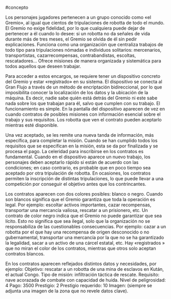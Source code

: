 #concepto 

Los personajes jugadores pertenecen a un grupo conocido como «el Gremio», al igual que cientos de tripulaciones de robotta de todo el mundo. El Gremio no exige fidelidad, por lo que cualquiera puede dejar de pertenecer a él cuando lo desee: si un robotta no da señales de vida durante más de tres meses, el Gremio se olvida de él sin pedir explicaciones. Funciona como una organización que centraliza trabajos de todo tipo para tripulaciones nómadas e individuos solitarios: mercenarios, transportistas, cazarrecompensas, contrabandistas, escoltas, rescatadores… Ofrece misiones de manera organizada y sistemática para todos aquellos que deseen trabajar. 

Para acceder a estos encargos, se requiere tener un dispositivo concreto del Gremio y estar «registrado» en su sistema. El dispositivo se conecta al Gran Flujo a través de un método de encriptación bidireccional, por lo que imposibilita conocer la localización de los datos y la ubicación de la máquina. Es decir, nadie sabe quién está detrás del Gremio ni este sabe nada sobre los que trabajan para él, salvo que cumplen con su trabajo. El funcionamiento es simple. En la pantalla del dispositivo aparecen de vez en cuando contratos de posibles misiones con información esencial sobre el trabajo y sus requisitos. Los robotta que ven el contrato pueden aceptarlo mientras esté disponible. 

Una vez aceptado, se les remite una nueva tanda de información, más específica, para completar la misión. Cuando se han cumplido todos los requisitos que se especifican en la misión, esta se da por finalizada y se procesa el pago. La celeridad para inscribirse en los contratos es fundamental. Cuando en el dispositivo aparece un nuevo trabajo, los personajes deben aceptarlo rápido si están de acuerdo con las condiciones; en caso contrario, es probable que en poco tiempo sea aceptado por otra tripulación de robotta. En ocasiones, los contratos permiten la inscripción de distintas tripulaciones, lo que puede llevar a una competición por conseguir el objetivo antes que los contrincantes. 

Los contratos aparecen con dos colores posibles: blanco o negro. Cuando son blancos significa que el Gremio garantiza que toda la operación es legal. Por ejemplo: escoltar activos importantes, cazar recompensas, transportar una mercancía valiosa, rescatar a un prisionero, etc. Un contrato de color negro indica que el Gremio no puede garantizar que sea lícito. Esto no significa que sea ilegal, solo que la organización no se responsabiliza de las cuestionables consecuencias. Por ejemplo: cazar a un robotta por el que hay una recompensa de origen desconocido o no gubernamental, transportar una mercancía por la que no se ha garantizado la legalidad, sacar a un activo de una cárcel estatal, etc. Hay «registrados » que no miran el color de los contratos, mientras que otros solo aceptan contratos blancos. 

En los contratos aparecen reflejados distintos datos y necesidades, por ejemplo: Objetivo: rescatar a un robotta de una mina de esclavos en Kután, el actual Congo. Tipo de misión: infiltración táctica de rescate. Requisito: nave acorazada de combate con capacidad de huida. Nivel de peligrosidad: 4 Pago: 3500 Prestigio: 2 Prestigio requerido: 10 Imagen: (siempre se adjunta una imagen de la zona que no revele datos clave).